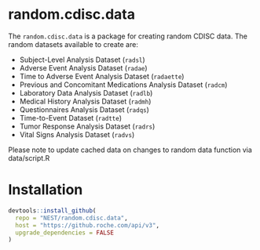 # random.cdisc.data

The `random.cdisc.data` is a package for creating random CDISC data.
The random datasets available to create are:

 - Subject-Level Analysis Dataset (`radsl`)
 - Adverse Event Analysis Dataset (`radae`)
 - Time to Adverse Event Analysis Dataset (`radaette`)
 - Previous and Concomitant Medications Analysis Dataset (`radcm`)
 - Laboratory Data Analysis Dataset (`radlb`)
 - Medical History Analysis Dataset (`radmh`)
 - Questionnaires Analysis Dataset (`radqs`)
 - Time-to-Event Dataset (`radtte`)
 - Tumor Response Analysis Dataset (`radrs`)
 - Vital Signs Analysis Dataset (`radvs`)
 
  Please note to update cached data on changes to random data function via data/script.R

# Installation

```r
devtools::install_github(
  repo = "NEST/random.cdisc.data",
  host = "https://github.roche.com/api/v3",
  upgrade_dependencies = FALSE
)
```
